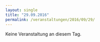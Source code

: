 ```yaml
---
layout: single
title: "29.09.2016"
permalink: /veranstaltungen/2016/09/29/
---
```


Keine Veranstaltung an diesem Tag.
